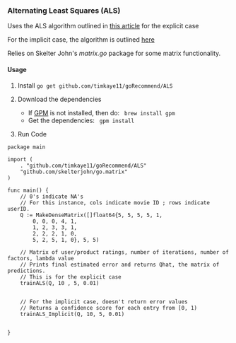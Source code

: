 ### Alternating Least Squares (ALS)

Uses the ALS algorithm outlined in [this article](http://wanlab.poly.edu/recsys12/recsys/p83.pdf) for the explicit case

For the implicit case, the algorithm is outlined [here](labs.yahoo.com/files/HuKorenVolinsky-ICDM08.pdf)

Relies on Skelter John's *matrix.go* package for some matrix functionality. 

#### Usage

1. Install
```go get github.com/timkaye11/goRecommend/ALS```

2. Download the dependencies
	 - If [GPM](http://www.github.com/pote/gpm) is not installed, then do:
	 ``` brew install gpm```
	 - Get the dependencies:
	 ``` gpm install```

3. Run Code
``` 
package main

import (
	. "github.com/timkaye11/goRecommend/ALS"
	"github.com/skelterjohn/go.matrix"
)

func main() {
	// 0's indicate NA's
	// For this instance, cols indicate movie ID ; rows indicate userID.
	Q := MakeDenseMatrix([]float64{5, 5, 5, 5, 1,
		0, 0, 0, 4, 1,
		1, 2, 3, 3, 1,
		2, 2, 2, 1, 0,
		5, 2, 5, 1, 0}, 5, 5)

	// Matrix of user/product ratings, number of iterations, number of factors, lambda value
	// Prints final estimated error and returns Qhat, the matrix of predictions. 
	// This is for the explicit case
	trainALS(Q, 10 , 5, 0.01)


	// For the implicit case, doesn't return error values
	// Returns a confidence score for each entry from [0, 1)
	trainALS_Implicit(Q, 10, 5, 0.01)


}
```